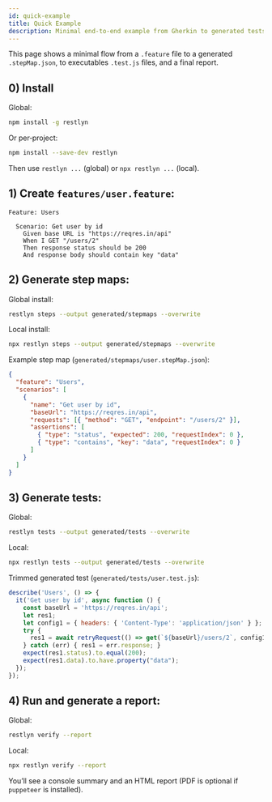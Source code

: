 ```yaml
---
id: quick-example
title: Quick Example
description: Minimal end-to-end example from Gherkin to generated tests and report.
---
```


This page shows a minimal flow from a `.feature` file to a generated `.stepMap.json`, to executables `.test.js` files, and a final report.

## 0) Install

Global:

```bash
npm install -g restlyn
```

Or per‑project:

```bash
npm install --save-dev restlyn
```

Then use `restlyn ...` (global) or `npx restlyn ...` (local).

## 1) Create `features/user.feature`:

```gherkin
Feature: Users

  Scenario: Get user by id
    Given base URL is "https://reqres.in/api"
    When I GET "/users/2"
    Then response status should be 200
    And response body should contain key "data"
```

## 2) Generate step maps:

Global install:

```bash
restlyn steps --output generated/stepmaps --overwrite
```

Local install:

```bash
npx restlyn steps --output generated/stepmaps --overwrite
```

Example step map (`generated/stepmaps/user.stepMap.json`):

```json
{
  "feature": "Users",
  "scenarios": [
    {
      "name": "Get user by id",
      "baseUrl": "https://reqres.in/api",
      "requests": [{ "method": "GET", "endpoint": "/users/2" }],
      "assertions": [
        { "type": "status", "expected": 200, "requestIndex": 0 },
        { "type": "contains", "key": "data", "requestIndex": 0 }
      ]
    }
  ]
}
```

## 3) Generate tests:

Global:

```bash
restlyn tests --output generated/tests --overwrite
```

Local:

```bash
npx restlyn tests --output generated/tests --overwrite
```

Trimmed generated test (`generated/tests/user.test.js`):

```js
describe('Users', () => {
  it('Get user by id', async function () {
    const baseUrl = 'https://reqres.in/api';
    let res1;
    let config1 = { headers: { 'Content-Type': 'application/json' } };
    try {
      res1 = await retryRequest(() => get(`${baseUrl}/users/2`, config1));
    } catch (err) { res1 = err.response; }
    expect(res1.status).to.equal(200);
    expect(res1.data).to.have.property("data");
  });
});
```

## 4) Run and generate a report:

Global:

```bash
restlyn verify --report
```

Local:

```bash
npx restlyn verify --report
```

You’ll see a console summary and an HTML report (PDF is optional if `puppeteer` is installed).
